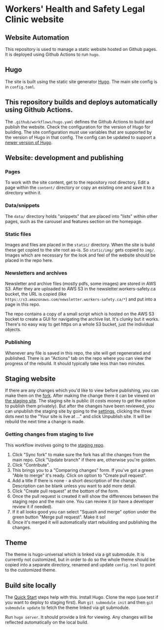 # Workers' Health and Safety Legal Clinic website

## Website Automation
This repository is used to manage a static website hosted on Github pages. It is deployed using Github Actions to run `hugo`.

## Hugo
The site is built using the static site generator [Hugo](https://gohugo.io/). The main site config is in `config.toml`.

## This repository builds and deploys automatically using Github Actions.
The `.github/workflows/hugo.yaml` defines the Github Actions to build and publish the website. Check the configuration for the version of Hugo for building. The site configuration must use variables that are supported by the version of Hugo in that config. The config can be updated to support a [newer version of Hugo](https://github.com/gohugoio/hugo/releases).

## Website: development and publishing

### Pages
To work with the site content, get to the repository root directory. Edit a page within the `content/` directory or copy an existing one and save it to a directory within it.

### Data/snippets
The `data/` directory holds "snippets" that are placed into "lists" within other pages, such as the carousel and features section on the homepage.

### Static files
Images and files are placed in the `static/` directory. When the site is build these get copied to the site root as-is. So `static/img/` gets copied to `img/`. Images which are necessary for the look and feel of the website should be placed in the repo here.

### Newsletters and archives
Newsletter and archive files (mostly pdfs, some images) are stored in AWS S3. After they are uploaded to AWS S3 in the newsletter.workers-safety.ca bucket, the URL is copied (like `https://s3.amazonaws.com/newsletter.workers-safety.ca/*`) and put into a page in this repo.

The repo contains a copy of a small script which is hosted on the AWS S3 bucket to create a GUI for navigating the archive list. It's clunky but it works. There's no easy way to get https on a whole S3 bucket, just the individual objects.

### Publishing
Whenever any file is saved in this repo, the site will get regenerated and published. There is an "Actions" tab on the repo where you can view the progress of the rebuild. It should typically take less than two minutes.

## Staging website
If there are any changes which you'd like to view before publishing, you can make them on the [fork](https://github.com/workers-safety-ca/workers-safety-test). After making the change there it can be viewed on [the staging site](https://staging.workers-safety.ca/). The staging site is public (it costs money to get the option to publish them privately). But after the changes have been reviewed, you can unpublish the staging site by going to the [settings](https://github.com/workers-safety-ca/workers-safety-test/settings/pages), clicking the three dots next to the "Your site is live at ..." and click Unpublish site. It will be rebuild the next time a change is made.

### Getting changes from staging to live
This workflow involves going to the [staging repo](https://github.com/workers-safety-ca/workers-safety-test/settings/pages).

1. Click "Sync fork" to make sure the fork has all the changes from the main repo. Click "Update branch" if there are, otherwise you're golden.
2. Click "Contribute".
3. This brings you to a "Comparing changes" form. If you've got a green "Able to merge" it's ready. Click on option to "Create pull request".
4. Add a title if there is none - a short description of the change. Description can be blank unless you want to add more detail.
5. Click "Create pull request" at the bottom of the form.
6. Once the pull request is created it will show the differences between the staging repo and the main one. You can review it (or have a developer review it if needed).
7. If it all looks good you can select "Squash and merge" option under the green button "Merge pull request". Make it so!
8. Once it's merged it will automatically start rebuilding and publishing the changes.

## Theme

The theme is hugo-universal which is linked via a git submodule. It is currently not customized, but in order to do so the whole theme should be copied into a separate directory, renamed and update `config.toml` to point to the customized theme.

## Build site locally

The [Quick Start](https://gohugo.io/getting-started/quick-start/) steps help with this. Install Hugo. Clone the repo (use test if you want to deploy to staging first).
Run `git submodule init` and then `git submodule update` to fetch the theme linked via git submodule.

Run `hugo server`. It should provide a link for viewing. Any changes will be reflected automatically on the local build.
